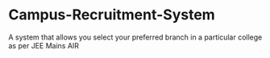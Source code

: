 # Campus-Recruitment-System
A system that allows you select your preferred branch in a particular college as per JEE Mains AIR
